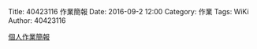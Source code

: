 Title: 40423116 作業簡報
Date: 2016-09-2 12:00
Category: 作業
Tags: WiKi
Author: 40423116

<a href="https://40423116.github.io/2016fallcadp_hw">個人作業簡報</a>

<!-- PELICAN_END_SUMMARY -->


